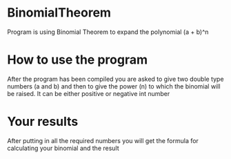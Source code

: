 # BinomialTheorem
Program is using Binomial Theorem to expand the polynomial (a + b)^n
# How to use the program
After the program has been compiled you are asked to give two double type numbers (a and b) and then to give the power (n) to which the binomial will be raised. It can be either positive or negative int number
# Your results
After putting in all the required numbers you will get the formula for calculating your binomial and the result
